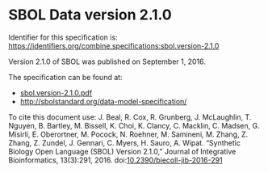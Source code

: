 # SBOL Data version 2.1.0
Identifier for this specification is: https://identifiers.org/combine.specifications:sbol.version-2.1.0

Version 2.1.0 of SBOL was published on September 1, 2016.

The specification can be found at:

* [sbol.version-2.1.0.pdf](https://raw.githubusercontent.com/combine-org/combine-specifications/main/specifications/files/sbol.version-2.1.0.pdf)
* http://sbolstandard.org/data-model-specification/

To cite this document use: J. Beal, R. Cox, R. Grunberg, J. McLaughlin, T. Nguyen, B. Bartley, M. Bissell, K. Choi, K. Clancy, C. Macklin, C. Madsen, G. Misirli, E. Oberortner, M. Pocock, N. Roehner, M. Samineni, M. Zhang, Z. Zhang, Z. Zundel, J. Gennari, C. Myers, H. Sauro, A. Wipat. “Synthetic Biology Open Language (SBOL) Version 2.1.0,” Journal of Integrative Bioinformatics, 13(3):291, 2016. doi:[10.2390/biecoll-jib-2016-291](https://doi.org/10.2390/biecoll-jib-2016-291)